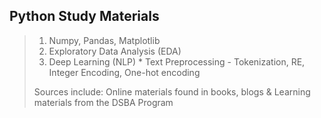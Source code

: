 ## Python Study Materials
> 1. Numpy, Pandas, Matplotlib
> 2. Exploratory Data Analysis (EDA)
> 3. Deep Learning (NLP) * Text Preprocessing - Tokenization, RE, Integer Encoding, One-hot encoding
>  
> 
> Sources include: Online materials found in books, blogs & Learning materials from the DSBA Program 
